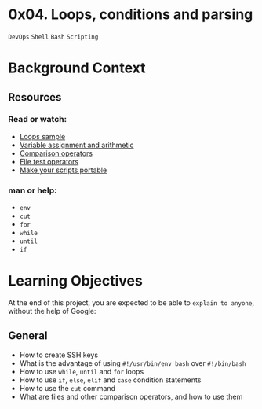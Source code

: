 # 0x04. Loops, conditions and parsing
`DevOps` `Shell` `Bash` `Scripting`

# Background Context


## Resources
### Read or watch:

- [Loops sample](https://alx-intranet.hbtn.io/rltoken/wT98UJfv_E2tk4yP9PcLLw)
- [Variable assignment and arithmetic](https://alx-intranet.hbtn.io/rltoken/olvOKX699pq50rkHRE5cSA)
- [Comparison operators](https://alx-intranet.hbtn.io/rltoken/HxohzllkOWh0t4dy_HptIQ)
- [File test operators](https://alx-intranet.hbtn.io/rltoken/g8of2ABPEJfCNtPrDQaqVw)
- [Make your scripts portable](https://alx-intranet.hbtn.io/rltoken/O0Ay21p7tDhfLMsYbtAKug)

###  man or help:

- `env`
- `cut`
- `for`
- `while`
- `until`
- `if`

# Learning Objectives
At the end of this project, you are expected to be able to `explain to anyone`, without the help of Google:

## General
   - How to create SSH keys
   - What is the advantage of using `#!/usr/bin/env bash` over `#!/bin/bash`
   - How to use `while`, `until` and `for` loops
   - How to use `if`, `else`, `elif` and `case` condition statements
   - How to use the `cut` command
   - What are files and other comparison operators, and how to use them

